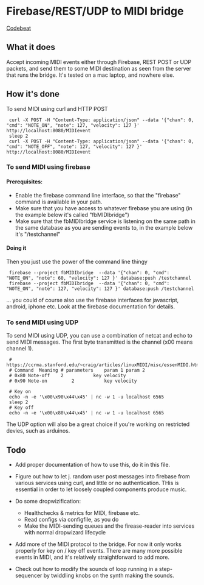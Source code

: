 Firebase/REST/UDP  to MIDI bridge
========

[Codebeat](https://codebeat.co/projects/github-com-la3lma-midibridge-master)

What it does
----
Accept incoming MIDI events either through Firebase, REST POST
or UDP packets, and send them to some MIDI destination as seen from
the server that runs the bridge.  It's tested on a mac laptop, and nowhere else.

How it's done
----




To send MIDI using curl and HTTP POST


     curl -X POST -H "Content-Type: application/json" --data '{"chan": 0, "cmd": "NOTE_ON", "note": 127, "velocity": 127 }' http://localhost:8080/MIDIevent
     sleep 2
     curl -X POST -H "Content-Type: application/json" --data '{"chan": 0, "cmd": "NOTE_OFF", "note": 127, "velocity": 127 }' http://localhost:8080/MIDIevent


### To send MIDI using firebase

#### Prerequisites:

   * Enable the firebase command line interface, so that the "firebase" command is available in your
     path.
   * Make sure that  you have access to whatever firebase you are using (in the example below it's called "fbMIDIbridge")
   * Make sure that the fbMIDIbridge service is listening on the same path in the same database as you are sending events to, in
     the example below it's "/testchannel"

#### Doing it

Then you just use the power of the command line thingy

     firebase --project fbMIDIbridge  --data '{"chan": 0, "cmd": "NOTE_ON", "note": 60, "velocity": 127 }' database:push /testchannel
     firebase --project fbMIDIbridge  --data '{"chan": 0, "cmd": "NOTE_ON", "note": 127, "velocity": 127 }' database:push /testchannel

... you could of course also use the firebase interfaces for javascript, android, iphone  etc.   Look at the firebase documentation for details.


### To send MIDI using UDP

To send MIDI using UDP, you can use a combination of netcat and echo to send MIDI messages.  The first byte transmitted is the channel (x00 means channel 1).

     # https://ccrma.stanford.edu/~craig/articles/linuxMIDI/misc/essenMIDI.html
     # Command	Meaning	# parameters	param 1	param 2
     # 0x80	Note-off	2	        key	velocity
     # 0x90	Note-on	        2	        key	velocity

     # Key on
     echo -n -e '\x00\x90\x44\x45' | nc -w 1 -u localhost 6565
     sleep 2
     # Key off
     echo -n -e '\x00\x80\x44\x45' | nc -w 1 -u localhost 6565

The UDP option will also be a great choice if you're working on restricted devies, such as arduinos.


Todo
---

* Add proper documentation of how to use this, do it in this file.

* Figure out how to let j. random user post messages into firebase from
  various services using curl, and little or no authentication.  THis is
  essential in order to let loosely coupled components produce music.

* Do some dropwizification:
  * Healthchecks & metrics for MIDI, firebase etc.
  * Read configs via configfile, as you do
  * Make the MIDI-sending queues and the firease-reader into services with
    normal dropwizard lifecycle

* Add more of the MIDI protocol to the bridge.  For now it only
  works properly for key on / key off events.  There are many more
  possible events in MIDI, and it's relatively straightforward to add more.

* Check out how to modify the sounds of loop running in a step-sequencer
  by twiddling knobs on the synth making the sounds.
